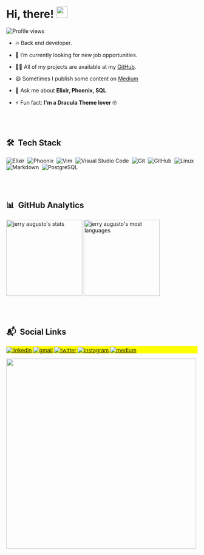 
# <h1 align="left">Hi, there! <img src="https://raw.githubusercontent.com/kaueMarques/kaueMarques/master/hi.gif" width="30px"></h1>
<p align="left"> <img src="https://komarev.com/ghpvc/?username=jerryaugusto&color=9580FF&style=flat" alt="Profile views" /> </p>

- 🔥 Back end developer.

- 🔭 I’m currently looking for new job opportunities.

- 👨‍💻 All of my projects are available at my [GitHub](https://github.com/jerryaugusto?tab=repositories).

- 😃 Sometimes I publish some content on [Medium](https://medium.com/@jerryaugusto)

- 💬 Ask me about **Elixir, Phoenix, SQL**

- ⚡ Fun fact: **I'm a Dracula Theme lover** 🤓

<br><br>

## 🛠 &nbsp;Tech Stack

![Elixir](https://img.shields.io/badge/-Elixir-22212C?style=flat&logo=elixir&logoColor=9580FF)&nbsp;
![Phoenix](https://img.shields.io/badge/-Phoenix-22212C?style=flat&logo=codeigniter&logoColor=FF9580)&nbsp;
![Vim](https://img.shields.io/badge/-Vim-22212C?style=flat&logo=vim&logoColor=8AFF80)&nbsp;
![Visual Studio Code](https://img.shields.io/badge/-Visual%20Studio%20Code-22212C?style=flat&logo=visual-studio-code&logoColor=9580FF)&nbsp;
![Git](https://img.shields.io/badge/-Git-22212C?style=flat&logo=git&logoColor=FFCA80)&nbsp;
![GitHub](https://img.shields.io/badge/-GitHub-22212C?style=flat&logo=github&logoColor=F8F8F2)&nbsp;
![Linux](https://img.shields.io/badge/-Linux-22212C?style=flat&logo=linux&logoColor=FFCA80)&nbsp;
![Markdown](https://img.shields.io/badge/-Markdown-22212C?style=flat&logo=markdown&logoColor=F8F8F2)&nbsp;
![PostgreSQL](https://img.shields.io/badge/-PostgreSQL-22212C?style=flat&logo=postgresql&logoColor=9580FF)&nbsp;
<!-- ![HTML](https://img.shields.io/badge/-HTML-22212C?style=flat&logo=HTML5&logoColor=FFCA80)&nbsp;
![CSS](https://img.shields.io/badge/-CSS-22212C?style=flat&logo=CSS3&logoColor=9580FF)&nbsp; -->


<br><br>

## 📊 &nbsp;GitHub Analytics

<p align="left">
<img height="200em" src="https://github-readme-stats.vercel.app/api?username=jerryaugusto&show_icons=true&theme=dracula&title_color=FF80BF&text_color=F8F8F2&bg_color=22212C&icon_color=8AFF80&border_color=9580FF&layout=default" alt="jerry augusto's stats"/>
<img height="200em" src="https://github-readme-stats.vercel.app/api/top-langs/?username=jerryaugusto&theme=dracula&title_color=FF80BF&text_color=F8F8F2&bg_color=22212C&icon_color=8AFF80&border_color=9580FF&layout=compact&include_all_commits=true&count_private=true" alt="jerry augusto's most languages"/>
</p>

<br><br>


## 📬 &nbsp;Social Links

<p align="left" style="background:yellow">
<a href="https://linkedin.com/in/jerryaugustodev" target="_blank">
  <img align="center" src="https://img.shields.io/badge/-jerryaugustodev-22212C?style=flat&labelColor=F8F8F2&logo=linkedin&logoColor=9580FF" alt="linkedin"/>
</a>
<a href="mailto:jerryaugustodev@gmail.com" target="_blank">
 <img align="center" src="https://img.shields.io/badge/-jerryaugustodev-22212C?style=flat&labelColor=FF9580&logoColor=F8F8F2&logo=gmail" alt="gmail"/>
</a>
<a href="https://twitter.com/jerryaugustodev" target="_blank">
  <img align="center" src="https://img.shields.io/badge/-jerryaugustodev-22212C?style=flat&labelColor=9580FF&logoColor=F8F8F2&logo=twitter" alt="twitter"/>  
</a>
<a href="https://instagram.com/jerryaugustodev" target="_blank">
 <img align="center" src="https://img.shields.io/badge/-jerryaugustodev-22212C?style=flat&labelColor=F8F8F2&logoColor=FF9580&logo=instagram" alt="instagram"/>
</a>
<a href="https://medium.com/@jerryaugusto" target="_blank">
  <img align="center" src="https://img.shields.io/badge/-@jerryaugusto-22212C?style=flat&labelColor=F8F8F2&logoColor=21222C&logo=medium" alt="medium"/>
</a>
</p>


<img width="500em" src="https://github-readme-twitter-gazf.vercel.app/api?id=jerryaugustodev&layout=wide&show_reply=off&show_retweet=off" />

<!-- **jerryaugusto/jerryaugusto** is a ✨ _special_ ✨ repository because its `README.md` (this file) appears on your GitHub profile. -->

<!--   ![Snake animation](https://github.com/jerryaugusto/jerryaugusto/blob/output/github-contribution-grid-snake.svg) -->
  
<!-- https://starchart.cc/jerryaugusto/eBank.svg -->
  

